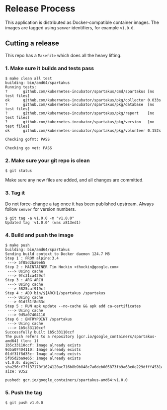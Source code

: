 # Release Process

This application is distributed as Docker-compatible container images.  The
images are tagged using `semver` identifiers, for example `v1.0.0`.

## Cutting a release

This repo has a `Makefile` which does all the heavy lifting.

### 1. Make sure it builds and tests pass

```
$ make clean all test
building: bin/amd64/spartakus
Running tests:
?       github.com/kubernetes-incubator/spartakus/cmd/spartakus	[no test files]
ok      github.com/kubernetes-incubator/spartakus/pkg/collector	0.033s
?       github.com/kubernetes-incubator/spartakus/pkg/database	[no test files]
?       github.com/kubernetes-incubator/spartakus/pkg/report	[no test files]
?       github.com/kubernetes-incubator/spartakus/pkg/version	[no test files]
ok      github.com/kubernetes-incubator/spartakus/pkg/volunteer	0.152s

Checking gofmt: PASS

Checking go vet: PASS
```

### 2. Make sure your git repo is clean

```
$ git status
```

Make sure any new files are added, and all changes are committed.

### 3. Tag it

Do not force-change a tag once it has been published upstream.  Always follow
`semver` for version numbers.

```
$ git tag -a v1.0.0 -m "v1.0.0"
Updated tag 'v1.0.0' (was a813ed1)
```

### 4. Build and push the image

```
$ make push
building: bin/amd64/spartakus
Sending build context to Docker daemon 124.7 MB
Step 1 : FROM alpine:3.4
 ---> 5f05d2ba9e65
Step 2 : MAINTAINER Tim Hockin <thockin@google.com>
 ---> Using cache
 ---> 9fc31ca429cf
Step 3 : ARG ARCH
 ---> Using cache
 ---> 5825caf919cf
Step 4 : ADD bin/${ARCH}/spartakus /spartakus
 ---> Using cache
 ---> 01df31f8d33c
Step 5 : RUN apk update --no-cache && apk add ca-certificates
 ---> Using cache
 ---> 9d5a07404110
Step 6 : ENTRYPOINT /spartakus
 ---> Using cache
 ---> 1b5c33110ccf
Successfully built 1b5c33110ccf
The push refers to a repository [gcr.io/google_containers/spartakus-amd64] (len: 1)
1b5c33110ccf: Image already exists
9d5a07404110: Image already exists
01df31f8d33c: Image already exists
5f05d2ba9e65: Image already exists
v1.0.0: digest: sha256:f7f137170f1624120ac716b8b9b848c7a6deb005873fb9a68e0e229dfff4531a size: 9352

pushed: gcr.io/google_containers/spartakus-amd64:v1.0.0
```

### 5. Push the tag

```
$ git push v1.0.0
```

